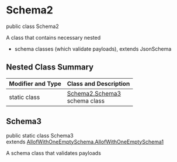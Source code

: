 # Schema2
public class Schema2

A class that contains necessary nested
- schema classes (which validate payloads), extends JsonSchema

## Nested Class Summary
| Modifier and Type | Class and Description |
| ----------------- | ---------------------- |
| static class | [Schema2.Schema3](#schema3)<br> schema class |

## Schema3
public static class Schema3<br>
extends [AllofWithOneEmptySchema.AllofWithOneEmptySchema1](../../../../../../components/schemas/AllofWithOneEmptySchema.md#allofwithoneemptyschema1)

A schema class that validates payloads
